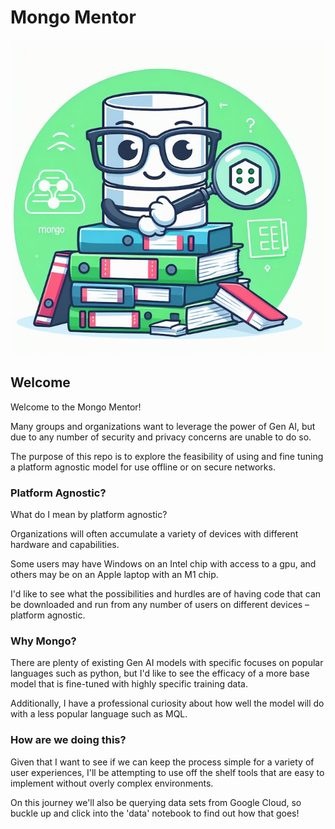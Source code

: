 # Mongo Mentor

![Mongo Mentor](images/mongo_mentor.jpeg)

## Welcome

Welcome to the Mongo Mentor!

Many groups and organizations want to leverage the power of Gen AI, but due to any number of security and privacy concerns are unable to do so.

The purpose of this repo is to explore the feasibility of using and fine tuning a platform agnostic model for use offline or on secure networks.

### Platform Agnostic?

What do I mean by platform agnostic?

Organizations will often accumulate a variety of devices with different hardware and capabilities.

Some users may have Windows on an Intel chip with access to a gpu, and others may be on an Apple laptop with an M1 chip.

I'd like to see what the possibilities and hurdles are of having code that can be downloaded and run from any number of users on different devices – platform agnostic.

### Why Mongo?

There are plenty of existing Gen AI models with specific focuses on popular languages such as python, but I'd like to see the efficacy of a more base model that is fine-tuned with highly specific training data.

Additionally, I have a professional curiosity about how well the model will do with a less popular language such as MQL.

### How are we doing this?

Given that I want to see if we can keep the process simple for a variety of user experiences, I'll be attempting to use off the shelf tools that are easy to implement without overly complex environments.

On this journey we'll also be querying data sets from Google Cloud, so buckle up and click into the 'data' notebook to find out how that goes!
